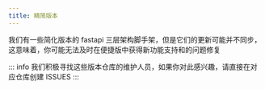```yaml
---
title: 精简版本
---
```


我们有一些简化版本的 fastapi 三层架构脚手架，但是它们的更新可能并不同步，这意味着，你可能无法及时在便捷版中获得新功能支持和的问题修复

::: info
我们积极寻找这些版本仓库的维护人员，如果你对此感兴趣，请直接在对应仓库创建 ISSUES
:::

<CardGrid>
  <RepoCard repo="fastapi-practices/fastapi_sqlalchemy_mysql" />
  <RepoCard repo="fastapi-practices/fastapi_tortoise_mysql" />
  <RepoCard repo="fastapi-practices/fastapi_sqlmodel_mysql" />
</CardGrid>
